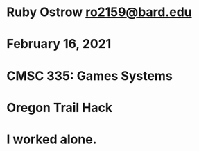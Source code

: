 # Ruby Ostrow <ro2159@bard.edu>
# February 16, 2021
# CMSC 335: Games Systems
# Oregon Trail Hack
# I worked alone.
